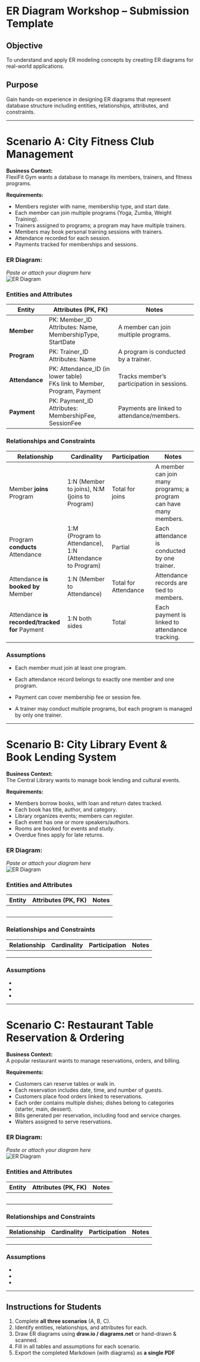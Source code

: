 # ER Diagram Workshop – Submission Template

## Objective
To understand and apply ER modeling concepts by creating ER diagrams for real-world applications.

## Purpose
Gain hands-on experience in designing ER diagrams that represent database structure including entities, relationships, attributes, and constraints.

---

# Scenario A: City Fitness Club Management

**Business Context:**  
FlexiFit Gym wants a database to manage its members, trainers, and fitness programs.

**Requirements:**  
- Members register with name, membership type, and start date.  
- Each member can join multiple programs (Yoga, Zumba, Weight Training).  
- Trainers assigned to programs; a program may have multiple trainers.  
- Members may book personal training sessions with trainers.  
- Attendance recorded for each session.  
- Payments tracked for memberships and sessions.

### ER Diagram:
*Paste or attach your diagram here*  
![ER Diagram](er_diagram_fitness.png)

### Entities and Attributes

| Entity         | Attributes (PK, FK)                                                         | Notes                                      |
| -------------- | --------------------------------------------------------------------------- | ------------------------------------------ |
| **Member**     | PK: Member\_ID<br>Attributes: Name, MembershipType, StartDate               | A member can join multiple programs.       |
| **Program**    | PK: Trainer\_ID<br>Attributes: Name                                         | A program is conducted by a trainer.       |
| **Attendance** | PK: Attendance\_ID (in lower table)<br>FKs link to Member, Program, Payment | Tracks member’s participation in sessions. |
| **Payment**    | PK: Payment\_ID<br>Attributes: MembershipFee, SessionFee                    | Payments are linked to attendance/members. |

### Relationships and Constraints

| Relationship                                   | Cardinality                                                | Participation        | Notes                                                             |
| ---------------------------------------------- | ---------------------------------------------------------- | -------------------- | ----------------------------------------------------------------- |
| Member **joins** Program                       | 1\:N (Member to joins), N\:M (joins to Program)            | Total for joins      | A member can join many programs; a program can have many members. |
| Program **conducts** Attendance                | 1\:M (Program to Attendance), 1\:N (Attendance to Program) | Partial              | Each attendance is conducted by one trainer.                      |
| Attendance **is booked by** Member             | 1\:N (Member to Attendance)                                | Total for Attendance | Attendance records are tied to members.                           |
| Attendance **is recorded/tracked for** Payment | 1\:N both sides                                            | Total                | Each payment is linked to attendance tracking.                    |


### Assumptions
- Each member must join at least one program.

- Each attendance record belongs to exactly one member and one program.

- Payment can cover membership fee or session fee.

- A trainer may conduct multiple programs, but each program is managed by only one trainer.

---

# Scenario B: City Library Event & Book Lending System

**Business Context:**  
The Central Library wants to manage book lending and cultural events.

**Requirements:**  
- Members borrow books, with loan and return dates tracked.  
- Each book has title, author, and category.  
- Library organizes events; members can register.  
- Each event has one or more speakers/authors.  
- Rooms are booked for events and study.  
- Overdue fines apply for late returns.

### ER Diagram:
*Paste or attach your diagram here*  
![ER Diagram](er_diagram_library.png)

### Entities and Attributes

| Entity | Attributes (PK, FK) | Notes |
|--------|--------------------|-------|
|        |                    |       |
|        |                    |       |
|        |                    |       |
|        |                    |       |
|        |                    |       |

### Relationships and Constraints

| Relationship | Cardinality | Participation | Notes |
|--------------|------------|---------------|-------|
|              |            |               |       |
|              |            |               |       |
|              |            |               |       |

### Assumptions
- 
- 
- 

---

# Scenario C: Restaurant Table Reservation & Ordering

**Business Context:**  
A popular restaurant wants to manage reservations, orders, and billing.

**Requirements:**  
- Customers can reserve tables or walk in.  
- Each reservation includes date, time, and number of guests.  
- Customers place food orders linked to reservations.  
- Each order contains multiple dishes; dishes belong to categories (starter, main, dessert).  
- Bills generated per reservation, including food and service charges.  
- Waiters assigned to serve reservations.

### ER Diagram:
*Paste or attach your diagram here*  
![ER Diagram](er_diagram_restaurant.png)

### Entities and Attributes

| Entity | Attributes (PK, FK) | Notes |
|--------|--------------------|-------|
|        |                    |       |
|        |                    |       |
|        |                    |       |
|        |                    |       |
|        |                    |       |

### Relationships and Constraints

| Relationship | Cardinality | Participation | Notes |
|--------------|------------|---------------|-------|
|              |            |               |       |
|              |            |               |       |
|              |            |               |       |

### Assumptions
- 
- 
- 

---

## Instructions for Students

1. Complete **all three scenarios** (A, B, C).  
2. Identify entities, relationships, and attributes for each.  
3. Draw ER diagrams using **draw.io / diagrams.net** or hand-drawn & scanned.  
4. Fill in all tables and assumptions for each scenario.  
5. Export the completed Markdown (with diagrams) as **a single PDF**
